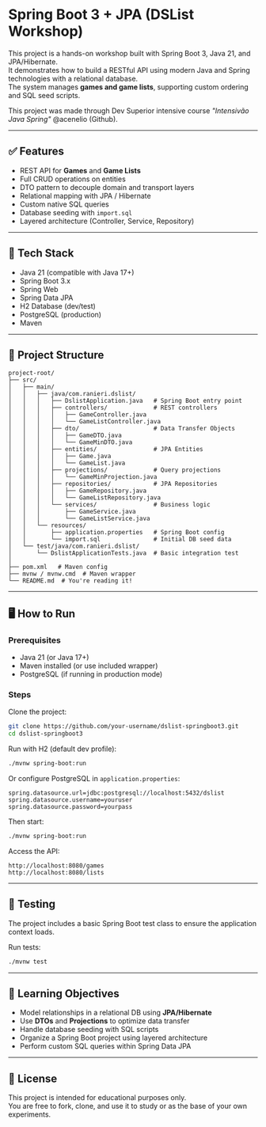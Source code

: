 # Spring Boot 3 + JPA (DSList Workshop)

This project is a hands-on workshop built with Spring Boot 3, Java 21, and JPA/Hibernate.  
It demonstrates how to build a RESTful API using modern Java and Spring technologies with a relational database.  
The system manages **games and game lists**, supporting custom ordering and SQL seed scripts.  

This project was made through Dev Superior intensive course  *"Intensivão Java Spring"* @acenelio (Github).  

---

## ✅ Features

- REST API for **Games** and **Game Lists**  
- Full CRUD operations on entities  
- DTO pattern to decouple domain and transport layers  
- Relational mapping with JPA / Hibernate  
- Custom native SQL queries  
- Database seeding with `import.sql`  
- Layered architecture (Controller, Service, Repository)  

---

## 🧰 Tech Stack

- Java 21 (compatible with Java 17+)  
- Spring Boot 3.x  
- Spring Web  
- Spring Data JPA  
- H2 Database (dev/test)  
- PostgreSQL (production)  
- Maven  

---

## 📁 Project Structure

```
project-root/
├── src/
│   ├── main/
│   │   ├── java/com.ranieri.dslist/
│   │   │   ├── DslistApplication.java   # Spring Boot entry point
│   │   │   ├── controllers/             # REST controllers
│   │   │   │   ├── GameController.java
│   │   │   │   └── GameListController.java
│   │   │   ├── dto/                     # Data Transfer Objects
│   │   │   │   ├── GameDTO.java
│   │   │   │   └── GameMinDTO.java
│   │   │   ├── entities/                # JPA Entities
│   │   │   │   ├── Game.java
│   │   │   │   └── GameList.java
│   │   │   ├── projections/             # Query projections
│   │   │   │   └── GameMinProjection.java
│   │   │   ├── repositories/            # JPA Repositories
│   │   │   │   ├── GameRepository.java
│   │   │   │   └── GameListRepository.java
│   │   │   └── services/                # Business logic
│   │   │       ├── GameService.java
│   │   │       └── GameListService.java
│   │   └── resources/
│   │       ├── application.properties   # Spring Boot config
│   │       └── import.sql               # Initial DB seed data
│   └── test/java/com.ranieri.dslist/
│       └── DslistApplicationTests.java  # Basic integration test
│
├── pom.xml   # Maven config
├── mvnw / mvnw.cmd  # Maven wrapper
└── README.md  # You're reading it!
```

---

## 🖥️ How to Run

### Prerequisites
- Java 21 (or Java 17+)  
- Maven installed (or use included wrapper)  
- PostgreSQL (if running in production mode)  

### Steps
Clone the project:
```bash
git clone https://github.com/your-username/dslist-springboot3.git
cd dslist-springboot3
```

Run with H2 (default dev profile):
```bash
./mvnw spring-boot:run
```

Or configure PostgreSQL in `application.properties`:
```properties
spring.datasource.url=jdbc:postgresql://localhost:5432/dslist
spring.datasource.username=youruser
spring.datasource.password=yourpass
```

Then start:
```bash
./mvnw spring-boot:run
```

Access the API:
```
http://localhost:8080/games
http://localhost:8080/lists
```

---

## 🧪 Testing

The project includes a basic Spring Boot test class to ensure the application context loads.  

Run tests:
```bash
./mvnw test
```

---

## 🎯 Learning Objectives

- Model relationships in a relational DB using **JPA/Hibernate**  
- Use **DTOs** and **Projections** to optimize data transfer  
- Handle database seeding with SQL scripts  
- Organize a Spring Boot project using layered architecture  
- Perform custom SQL queries within Spring Data JPA  

---

## 📄 License

This project is intended for educational purposes only.  
You are free to fork, clone, and use it to study or as the base of your own experiments.  
